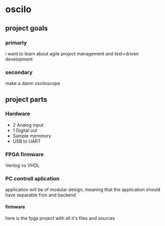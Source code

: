 # oscilo
## project goals
### primarly
i want to learn about agile project management and test=driven development
### secondary
make a damn osciloscope

## project parts
### Hardware
 - 2 Analog input
 - 1 Digital out
 - Sample memmory
 - USB to UART
 
### FPGA firmware
Verilog vs VHDL

 

### PC controll aplication 
application will be of modular design, meaning that the application should have separable fron and backend




#### firmware
here is the fpga project with all it's files and sources
